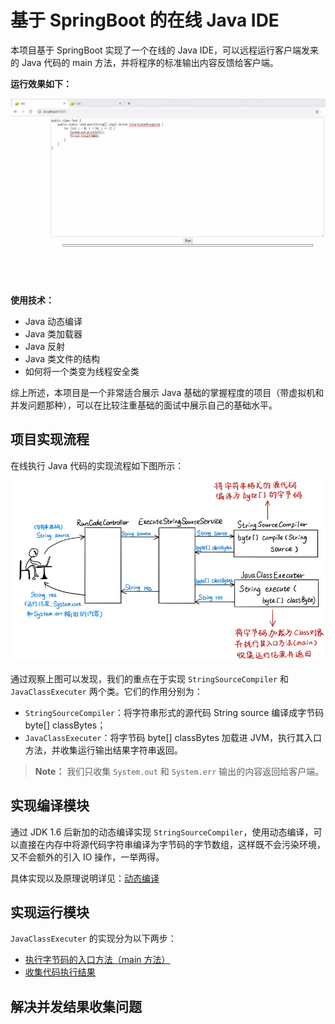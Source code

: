 # 基于 SpringBoot 的在线 Java IDE

本项目基于 SpringBoot 实现了一个在线的 Java IDE，可以远程运行客户端发来的 Java 代码的 main 方法，并将程序的标准输出内容反馈给客户端。

**运行效果如下：**

![项目展示](./doc/pic/项目展示.gif)

**使用技术：**

- Java 动态编译
- Java 类加载器
- Java 反射
- Java 类文件的结构
- 如何将一个类变为线程安全类

综上所述，本项目是一个非常适合展示 Java 基础的掌握程度的项目（带虚拟机和并发问题那种），可以在比较注重基础的面试中展示自己的基础水平。

## 项目实现流程

在线执行 Java 代码的实现流程如下图所示：

![在线执行Java代码实现流程.jpg](./doc/pic/在线执行Java代码实现流程.jpg)

通过观察上图可以发现，我们的重点在于实现 `StringSourceCompiler` 和 `JavaClassExecuter` 两个类。它们的作用分别为：

- `StringSourceCompiler`：将字符串形式的源代码 String source 编译成字节码 byte[] classBytes；
- `JavaClassExecuter`：将字节码 byte[] classBytes 加载进 JVM，执行其入口方法，并收集运行输出结果字符串返回。

> **Note：** 我们只收集 `System.out` 和 `System.err` 输出的内容返回给客户端。



## 实现编译模块

通过 JDK 1.6 后新加的动态编译实现 `StringSourceCompiler`，使用动态编译，可以直接在内存中将源代码字符串编译为字节码的字节数组，这样既不会污染环境，又不会额外的引入 IO 操作，一举两得。

具体实现以及原理说明详见：[动态编译](./doc/01-动态编译.md)



## 实现运行模块

`JavaClassExecuter` 的实现分为以下两步：

- [执行字节码的入口方法（main 方法）](./doc/02-执行字节码的入口方法.md)
- [收集代码执行结果](./doc/03-收集代码执行结果.md)



## 解决并发结果收集问题

